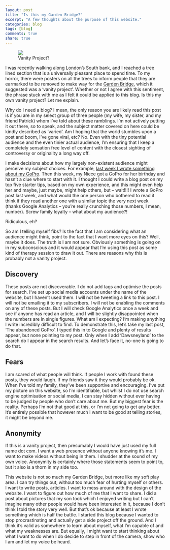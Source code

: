 ```yaml
---
layout: post
title: "Is this my Garden Bridge?"
excerpt: "A few thoughts about the purpose of this website."
categories: blog
tags: [blog]
comments: true
share: true
---
```


<figure>
    <img src="{{ site.url }}/images/gbridge.jpg">
    <figcaption>Vanity Project?</figcaption>
</figure>

I was recently walking along London’s South bank, and I reached a tree lined section that is a universally pleasant place to spend time. To my horror, there were posters on all the trees to inform people that they are earmarked to be removed to make way for the [Garden Bridge](https://www.gardenbridge.london/), which it suggested was a ‘vanity project’. Whether or not I agree with this sentiment, the phrase stuck with me as I felt it could be applied to this blog. Is this my own vanity project? Let me explain.

Why do I need a blog? I mean, the only reason you are likely read this post is if you are in my select group of three people (my wife, my sister, and my friend Patrick) whom I’ve told about these ramblings. I’m not actively putting it out there, so to speak, and the subject matter covered on here could be kindly described as ‘varied’. Am I hoping that the world stumbles upon a post and boom, I’ve gone viral, etc? No. Even with the tiny potential audience and the even tinier actual audience, I’m ensuring that I keep a completely sensation free level of content with the closest sighting of controversy or originality a long way off.

I make decisions about how my largely non-existent audience might perceive my subject choices. For example, [last week I wrote something about my GoPro](http://www.dawsneyland.com/blog/the-abandoned-gopro/). Then this week, my Niece got a GoPro for her birthday and hasn’t a clue where to start with it. I thought I could write a blog post on my top five starter tips, based on my own experience, and this might even help her and maybe, just maybe, might help others, but – wait!!!! I wrote a GoPro post last week, and what would the one person who bothered to read it think if they read another one with a similar topic the very next week (thanks Google Analytics – you’re really crunching those numbers, I mean, number). Screw family loyalty – what about my audience?!

Ridiculous, eh? 

So am I telling myself fibs? Is the fact that I am considering what an audience might think, point to the fact that I want more eyes on this? Well, maybe it does. The truth is I am not sure. Obviously something is going on in my subconscious and it would appear that I’m using this post as some kind of therapy session to draw it out. There are reasons why this is probably not a vanity project.

## Discovery
These posts are not discoverable. I do not add tags and optimise the posts for search. I’ve set up social media accounts under the name of the website, but I haven’t used them. I will not be tweeting a link to this post. I will not be emailing it to my subscribers. I will not be enabling the comments on any of these posts. But I will check Google Analytics once a week and see if anyone has read an article, and I will be slightly disappointed when the numbers are in single figures. What am I expecting? I’m making anything I write incredibly difficult to find. To demonstrate this, let’s take my last post, ‘The abandoned GoPro’. I typed this in to Google and plenty of results appear, but none pointing to my post. Only when I add ‘Dawsneyland’ to the search do I appear in the search results. And let’s face it, no-one is going to do that.

## Fears
I am scared of what people will think. If people I work with found these posts, they would laugh. If my friends saw it they would probably be ok. When I’ve told my family, they’ve been supportive and encouraging. I’ve put my picture on this website, so I’m identifiable, but whilst I do not use search engine optimisation or social media, I can stay hidden without ever having to be judged by people who don’t care about me. But my biggest fear is the reality. Perhaps I’m not that good at this, or I’m not going to get any better. It’s entirely possible that however much I want to be good at telling stories, it might be beyond me. 

## Anonymity
If this is a vanity project, then presumably I would have just used my full name dot com. I want a web presence without anyone knowing it’s me. I want to make videos without being in them. I shudder at the sound of my own voice. Anonymity is certainly where those statements seem to point to, but it also is a thorn in my side too. 

This website is not so much my Garden Bridge, but more like my soft play area. I can try things out, without too much fear of hurting myself or others. I want to write posts, articles. I want to mess around with the design of the website. I want to figure out how much of me that I want to share. I did a post about pictures that my son took which I enjoyed writing but I can’t imagine many other people would have been interested in it, because I don’t think I told the story very well. But that’s ok because at least I wrote something which is half the battle. I started this blog because I wanted to stop procrastinating and actually get a side project off the ground. And I think it’s valid as somewhere to learn about myself, what I’m capable of and what my weaknesses are. But equally, I might want to start thinking about what I want to do when I do decide to step in front of the camera, show who I am and let my voice be heard. 


